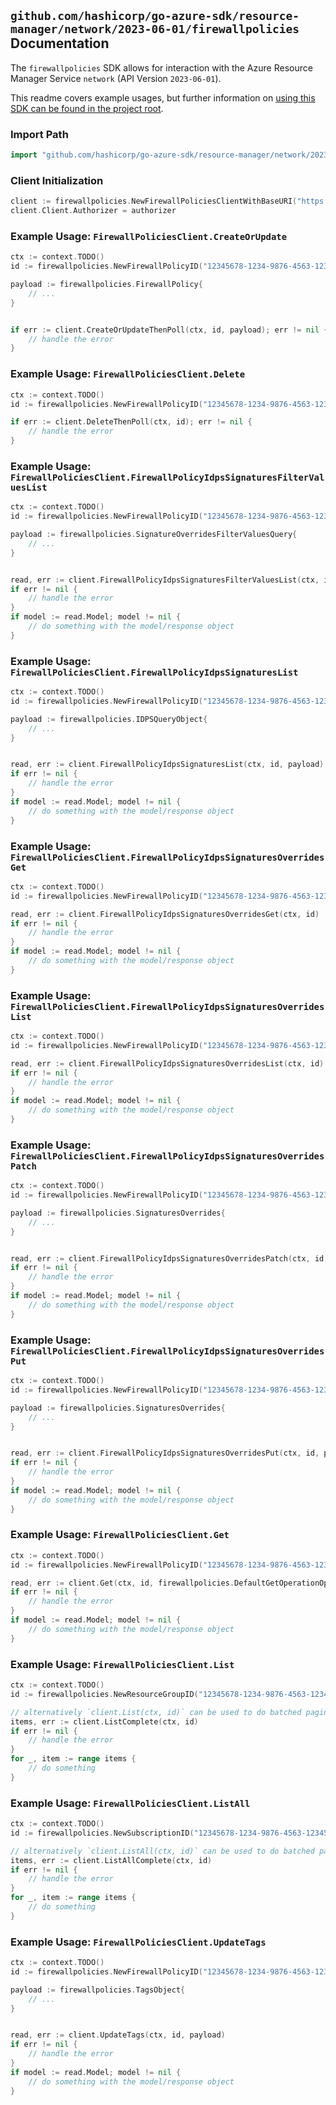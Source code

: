 
## `github.com/hashicorp/go-azure-sdk/resource-manager/network/2023-06-01/firewallpolicies` Documentation

The `firewallpolicies` SDK allows for interaction with the Azure Resource Manager Service `network` (API Version `2023-06-01`).

This readme covers example usages, but further information on [using this SDK can be found in the project root](https://github.com/hashicorp/go-azure-sdk/tree/main/docs).

### Import Path

```go
import "github.com/hashicorp/go-azure-sdk/resource-manager/network/2023-06-01/firewallpolicies"
```


### Client Initialization

```go
client := firewallpolicies.NewFirewallPoliciesClientWithBaseURI("https://management.azure.com")
client.Client.Authorizer = authorizer
```


### Example Usage: `FirewallPoliciesClient.CreateOrUpdate`

```go
ctx := context.TODO()
id := firewallpolicies.NewFirewallPolicyID("12345678-1234-9876-4563-123456789012", "example-resource-group", "firewallPolicyValue")

payload := firewallpolicies.FirewallPolicy{
	// ...
}


if err := client.CreateOrUpdateThenPoll(ctx, id, payload); err != nil {
	// handle the error
}
```


### Example Usage: `FirewallPoliciesClient.Delete`

```go
ctx := context.TODO()
id := firewallpolicies.NewFirewallPolicyID("12345678-1234-9876-4563-123456789012", "example-resource-group", "firewallPolicyValue")

if err := client.DeleteThenPoll(ctx, id); err != nil {
	// handle the error
}
```


### Example Usage: `FirewallPoliciesClient.FirewallPolicyIdpsSignaturesFilterValuesList`

```go
ctx := context.TODO()
id := firewallpolicies.NewFirewallPolicyID("12345678-1234-9876-4563-123456789012", "example-resource-group", "firewallPolicyValue")

payload := firewallpolicies.SignatureOverridesFilterValuesQuery{
	// ...
}


read, err := client.FirewallPolicyIdpsSignaturesFilterValuesList(ctx, id, payload)
if err != nil {
	// handle the error
}
if model := read.Model; model != nil {
	// do something with the model/response object
}
```


### Example Usage: `FirewallPoliciesClient.FirewallPolicyIdpsSignaturesList`

```go
ctx := context.TODO()
id := firewallpolicies.NewFirewallPolicyID("12345678-1234-9876-4563-123456789012", "example-resource-group", "firewallPolicyValue")

payload := firewallpolicies.IDPSQueryObject{
	// ...
}


read, err := client.FirewallPolicyIdpsSignaturesList(ctx, id, payload)
if err != nil {
	// handle the error
}
if model := read.Model; model != nil {
	// do something with the model/response object
}
```


### Example Usage: `FirewallPoliciesClient.FirewallPolicyIdpsSignaturesOverridesGet`

```go
ctx := context.TODO()
id := firewallpolicies.NewFirewallPolicyID("12345678-1234-9876-4563-123456789012", "example-resource-group", "firewallPolicyValue")

read, err := client.FirewallPolicyIdpsSignaturesOverridesGet(ctx, id)
if err != nil {
	// handle the error
}
if model := read.Model; model != nil {
	// do something with the model/response object
}
```


### Example Usage: `FirewallPoliciesClient.FirewallPolicyIdpsSignaturesOverridesList`

```go
ctx := context.TODO()
id := firewallpolicies.NewFirewallPolicyID("12345678-1234-9876-4563-123456789012", "example-resource-group", "firewallPolicyValue")

read, err := client.FirewallPolicyIdpsSignaturesOverridesList(ctx, id)
if err != nil {
	// handle the error
}
if model := read.Model; model != nil {
	// do something with the model/response object
}
```


### Example Usage: `FirewallPoliciesClient.FirewallPolicyIdpsSignaturesOverridesPatch`

```go
ctx := context.TODO()
id := firewallpolicies.NewFirewallPolicyID("12345678-1234-9876-4563-123456789012", "example-resource-group", "firewallPolicyValue")

payload := firewallpolicies.SignaturesOverrides{
	// ...
}


read, err := client.FirewallPolicyIdpsSignaturesOverridesPatch(ctx, id, payload)
if err != nil {
	// handle the error
}
if model := read.Model; model != nil {
	// do something with the model/response object
}
```


### Example Usage: `FirewallPoliciesClient.FirewallPolicyIdpsSignaturesOverridesPut`

```go
ctx := context.TODO()
id := firewallpolicies.NewFirewallPolicyID("12345678-1234-9876-4563-123456789012", "example-resource-group", "firewallPolicyValue")

payload := firewallpolicies.SignaturesOverrides{
	// ...
}


read, err := client.FirewallPolicyIdpsSignaturesOverridesPut(ctx, id, payload)
if err != nil {
	// handle the error
}
if model := read.Model; model != nil {
	// do something with the model/response object
}
```


### Example Usage: `FirewallPoliciesClient.Get`

```go
ctx := context.TODO()
id := firewallpolicies.NewFirewallPolicyID("12345678-1234-9876-4563-123456789012", "example-resource-group", "firewallPolicyValue")

read, err := client.Get(ctx, id, firewallpolicies.DefaultGetOperationOptions())
if err != nil {
	// handle the error
}
if model := read.Model; model != nil {
	// do something with the model/response object
}
```


### Example Usage: `FirewallPoliciesClient.List`

```go
ctx := context.TODO()
id := firewallpolicies.NewResourceGroupID("12345678-1234-9876-4563-123456789012", "example-resource-group")

// alternatively `client.List(ctx, id)` can be used to do batched pagination
items, err := client.ListComplete(ctx, id)
if err != nil {
	// handle the error
}
for _, item := range items {
	// do something
}
```


### Example Usage: `FirewallPoliciesClient.ListAll`

```go
ctx := context.TODO()
id := firewallpolicies.NewSubscriptionID("12345678-1234-9876-4563-123456789012")

// alternatively `client.ListAll(ctx, id)` can be used to do batched pagination
items, err := client.ListAllComplete(ctx, id)
if err != nil {
	// handle the error
}
for _, item := range items {
	// do something
}
```


### Example Usage: `FirewallPoliciesClient.UpdateTags`

```go
ctx := context.TODO()
id := firewallpolicies.NewFirewallPolicyID("12345678-1234-9876-4563-123456789012", "example-resource-group", "firewallPolicyValue")

payload := firewallpolicies.TagsObject{
	// ...
}


read, err := client.UpdateTags(ctx, id, payload)
if err != nil {
	// handle the error
}
if model := read.Model; model != nil {
	// do something with the model/response object
}
```

